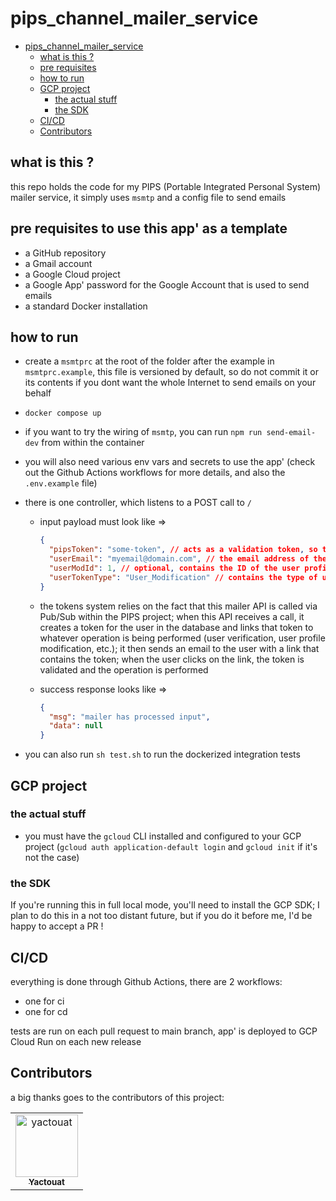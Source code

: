 # pips_channel_mailer_service

<!-- TOC -->

- [pips_channel_mailer_service](#pips_channel_mailer_service)
  - [what is this ?](#what-is-this-)
  - [pre requisites](#pre-requisites)
  - [how to run](#how-to-run)
  - [GCP project](#gcp-project)
    - [the actual stuff](#the-actual-stuff)
    - [the SDK](#the-sdk)
  - [CI/CD](#cicd)
  - [Contributors](#contributors)

<!-- /TOC -->

## what is this ?

this repo holds the code for my PIPS (Portable Integrated Personal System) mailer service, it simply uses `msmtp` and a config file to send emails

## pre requisites to use this app' as a template

- a GitHub repository
- a Gmail account
- a Google Cloud project
- a Google App' password for the Google Account that is used to send emails
- a standard Docker installation

## how to run

- create a `msmtprc` at the root of the folder after the example in `msmtprc.example`, this file is versioned by default, so do not commit it or its contents if you dont want the whole Internet to send emails on your behalf
- `docker compose up`
- if you want to try the wiring of `msmtp`, you can run `npm run send-email-dev` from within the container
- you will also need various env vars and secrets to use the app' (check out the Github Actions workflows for more details, and also the `.env.example` file)
- there is one controller, which listens to a POST call to `/`

  - input payload must look like =>

    ```json
    {
      "pipsToken": "some-token", // acts as a validation token, so that no unallowed API calls can be made to this service
      "userEmail": "myemail@domain.com", // the email address of the user, where the email will be sent
      "userModId": 1, // optional, contains the ID of the user profile modification that needs email confirmation
      "userTokenType": "User_Modification" // contains the type of user token that is to be used; tokens are used to select which kind of email to send to the user, can also be "User_Verification"
    }
    ```

  - the tokens system relies on the fact that this mailer API is called via Pub/Sub within the PIPS project; when this API receives a call, it creates a token for the user in the database and links that token to whatever operation is being performed (user verification, user profile modification, etc.); it then sends an email to the user with a link that contains the token; when the user clicks on the link, the token is validated and the operation is performed

  - success response looks like =>

    ```json
    {
      "msg": "mailer has processed input",
      "data": null
    }
    ```

- you can also run `sh test.sh` to run the dockerized integration tests

## GCP project

### the actual stuff

- you must have the `gcloud` CLI installed and configured to your GCP project (`gcloud auth application-default login` and `gcloud init` if it's not the case)

### the SDK

If you're running this in full local mode, you'll need to install the GCP SDK; I plan to do this in a not too distant future, but if you do it before me, I'd be happy to accept a PR !

## CI/CD

everything is done through Github Actions, there are 2 workflows:

- one for ci
- one for cd

tests are run on each pull request to main branch, app' is deployed to GCP Cloud Run on each new release

## Contributors

a big thanks goes to the contributors of this project:

<table>
<tbody>
    <tr>
        <td align="center"><a href="https://github.com/yactouat"><img src="https://avatars.githubusercontent.com/u/37403808?v=4" width="100px;" alt="yactouat"/><br /><sub><b>Yactouat</b></sub></a><br /><a href="https://github.com/yactouat"></td>
    </tr>
</tbody>
</table>

